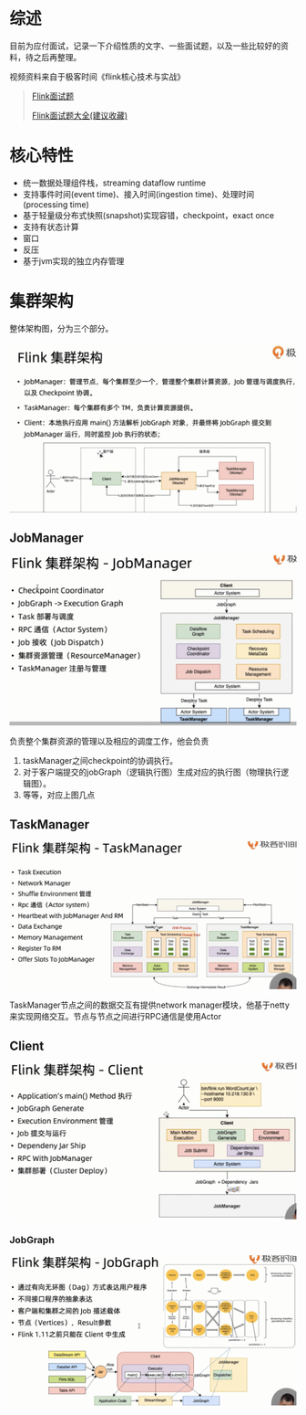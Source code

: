 # 综述

目前为应付面试，记录一下介绍性质的文字、一些面试题，以及一些比较好的资料，待之后再整理。

视频资料来自于极客时间《flink核心技术与实战》



> [Flink面试题](https://zhuanlan.zhihu.com/p/138101642)
>
> [Flink面试题大全(建议收藏)](https://blog.csdn.net/weixin_44439549/article/details/109012515)
>
> 



# 核心特性

- 统一数据处理组件栈，streaming dataflow runtime
- 支持事件时间(event time)、接入时间(ingestion time)、处理时间(processing time)
- 基于轻量级分布式快照(snapshot)实现容错，checkpoint，exact once
- 支持有状态计算
- 窗口
- 反压
- 基于jvm实现的独立内存管理



# 集群架构

整体架构图，分为三个部分。

![image-20210508230737429](截图/Flink/整体架构图.png)



## JobManager

<img src="截图/Flink/JobManager架构图.png" alt="image-20210508231027183"  />

负责整个集群资源的管理以及相应的调度工作，他会负责

1. taskManager之间checkpoint的协调执行。
2. 对于客户端提交的jobGraph（逻辑执行图）生成对应的执行图（物理执行逻辑图）。
3. 等等，对应上图几点





## TaskManager

![image-20210508232326317](截图/Flink/TaskManager架构图.png)

TaskManager节点之间的数据交互有提供network manager模块，他基于netty来实现网络交互。节点与节点之间进行RPC通信是使用Actor



## Client

![image-20210508232718606](截图/Flink/Client架构图.png)

### JobGraph

![image-20210508232949174](截图/Flink/JobGraph结构图.png)